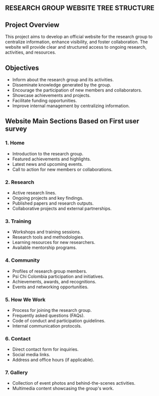 ## RESEARCH GROUP WEBSITE TREE STRUCTURE

## Project Overview

This project aims to develop an official website for the research group to centralize information, enhance visibility, and foster collaboration. The website will provide clear and structured access to ongoing research, activities, and resources.

## Objectives
- Inform about the research group and its activities.
- Disseminate knowledge generated by the group.
- Encourage the participation of new members and collaborators.
- Showcase achievements and projects.
- Facilitate funding opportunities.
- Improve internal management by centralizing information.

## Website Main Sections Based on First user survey

### 1. Home
- Introduction to the research group.
- Featured achievements and highlights.
- Latest news and upcoming events.
- Call to action for new members or collaborations.

### 2. Research
- Active research lines.
- Ongoing projects and key findings.
- Published papers and research outputs.
- Collaborative projects and external partnerships.

### 3. Training
- Workshops and training sessions.
- Research tools and methodologies.
- Learning resources for new researchers.
- Available mentorship programs.

### 4. Community
- Profiles of research group members.
- Psi Chi Colombia participation and initiatives.
- Achievements, awards, and recognitions.
- Events and networking opportunities.

### 5. How We Work
- Process for joining the research group.
- Frequently asked questions (FAQs).
- Code of conduct and participation guidelines.
- Internal communication protocols.

### 6. Contact
- Direct contact form for inquiries.
- Social media links.
- Address and office hours (if applicable).

### 7. Gallery
- Collection of event photos and behind-the-scenes activities.
- Multimedia content showcasing the group's work.
